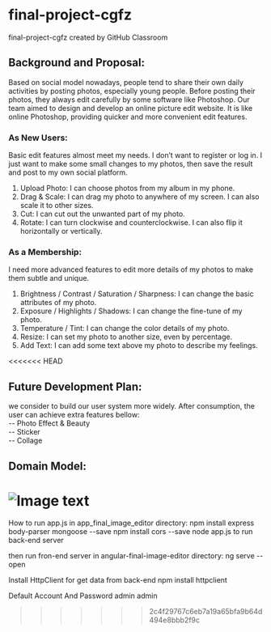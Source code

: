 # final-project-cgfz
final-project-cgfz created by GitHub Classroom
## Background and Proposal:
Based on social model nowadays, people tend to share their own daily activities by posting photos, especially young people. Before posting their photos, they always edit carefully by some software like Photoshop. Our team aimed to design and develop an online picture edit website. It is like online Photoshop, providing quicker and more convenient edit features. 

### As New Users:
Basic edit features almost meet my needs. I don’t want to register or log in. I just want to make some small changes to my photos, then save the result and post to my own social platform.
1. Upload Photo: I can choose photos from my album in my phone. 
2. Drag & Scale: I can drag my photo to anywhere of my screen. I can also scale it to other sizes.
3. Cut: I can cut out the unwanted part of my photo.
4. Rotate: I can turn clockwise and counterclockwise. I can also flip it horizontally or vertically.

### As a Membership:
I need more advanced features to edit more details of my photos to make them subtle and unique.
1. Brightness / Contrast / Saturation / Sharpness: I can change the basic attributes of my photo.
2. Exposure / Highlights / Shadows: I can change the fine-tune of my photo.
3. Temperature / Tint: I can change the color details of my photo.
4. Resize: I can set my photo to another size, even by percentage.
5. Add Text: I can add some text above my photo to describe my feelings.

<<<<<<< HEAD
## Future Development Plan:
we consider to build our user system more widely. After consumption, the user can achieve extra features bellow:<br/>
-- Photo Effect & Beauty<br/>
-- Sticker<br/>
-- Collage<br/>
## Domain Model:
![Image text](https://github.com/neu-mis-info6150-fall-2018/final-project-cgfz/blob/master/domain_model_image/domain_model.svg)
=======


How to run app.js
in app_final_image_editor directory:
npm install express body-parser mongoose --save
npm install cors --save
node app.js to run back-end server

then run fron-end server in angular-final-image-editor directory:
ng serve --open

Install HttpClient for get data from back-end
npm install httpclient

Default Account And Password
admin admin
>>>>>>> 2c4f29767c6eb7a19a65bfa9b64d494e8bbb2f9c
